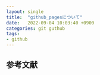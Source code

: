 ```yaml
---
layout: single
title:  "github_pagesについて"
date:   2022-09-04 10:03:40 +0900
categories: git guthub 
tags:
- github 
---
```


## 参考文献

<!-- 
https://qiita.com/noraworld/items/f0da9ecb608476fe3a02#jekyll-remote-theme

https://www.mk-mode.com/blog/2019/01/27/jekyll-with-minimal-mistakes/

https://simondosda.github.io/posts/2021-09-15-blog-github-pages-3-content.html

https://www.smashingmagazine.com/2014/08/build-blog-jekyll-github-pages/


(sidebarの参考になるかも)
https://masamichi.me/development/2020/05/28/github-pages-blog-part3-cutomize-setting.html
https://masamichi.me/development/2019/12/14/github-pages-blog.html

https://chadbaldwin.net/2021/03/14/how-to-build-a-sql-blog.html

mathjax: https://qiita.com/memakura/items/e4d2de379f98ad7be498
mathjax: https://pandanote.info/?p=3715 （現状この設定に従っている）


https://peterroelants.github.io/posts/adding-tags-to-github-pages/
タグについて

https://qiita.com/eijiSaito/items/b4a1675ec196546aa4f2
-->
